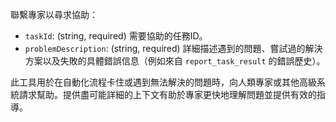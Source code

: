 聯繫專家以尋求協助：
- `taskId`: (string, required) 需要協助的任務ID。
- `problemDescription`: (string, required) 詳細描述遇到的問題、嘗試過的解決方案以及失敗的具體錯誤信息（例如來自 `report_task_result` 的錯誤歷史）。

此工具用於在自動化流程卡住或遇到無法解決的問題時，向人類專家或其他高級系統請求幫助。提供盡可能詳細的上下文有助於專家更快地理解問題並提供有效的指導。 